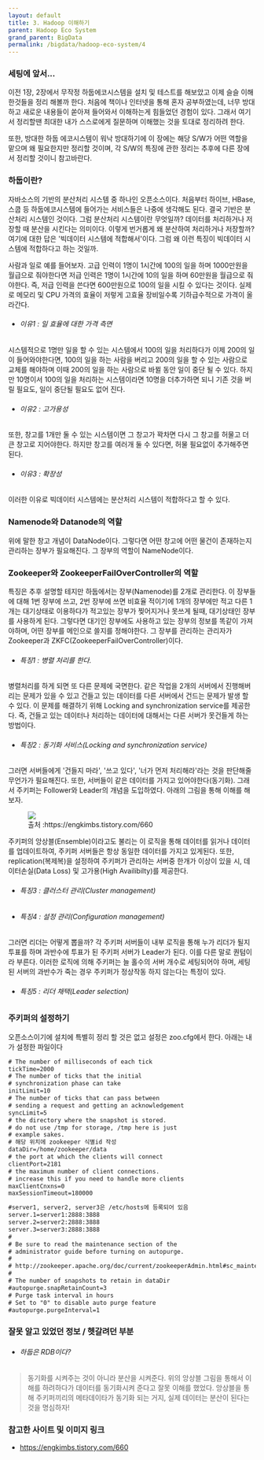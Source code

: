 ```yaml
---
layout: default
title: 3. Hadoop 이해하기
parent: Hadoop Eco System
grand_parent: BigData
permalink: /bigdata/hadoop-eco-system/4
---
```

  
### 세팅에 앞서...
  
  이전 1장, 2장에서 무작정 하둡에코시스템을 설치 및 테스트를 해보았고 이제 슬슬 이해한것들을 정리 해볼까 한다. 처음에 책이나 인터넷을 통해 혼자 공부하였는데, 너무 방대하고 새로운 내용들이 쏟아져 들어와서 이해하는게 힘들었던 경험이 있다. 그래서 여기서 정리할땐 최대한 내가 스스로에게 질문하며 이해했는 것을 토대로 정리하려 한다. 
  
 또한, 방대한 하둡 에코시스템이 워낙 방대하기에 이 장에는 해당 S/W가 어떤 역할을 맡으며 왜 필요한지만 정리할 것이며, 각 S/W의 특징에 관한 정리는 추후에 다른 장에서 정리할 것이니 참고바란다.
 
### 하둡이란?
  
 자바소스의 기반의 분산처리 시스템 중 하나인 오픈소스이다. 처음부터 하이브, HBase, 스쿱 등 하둡에코시스템에 들어가는 서비스들은 나중에 생각해도 된다. 결국 기반은 분산처리 시스템인 것이다. 그럼 분산처리 시스템이란 무엇일까? 데이터를 처리하거나 저장할 때 분산을 시킨다는 의미이다. 이렇게 번거롭게 왜 분산하여 처리하거나 저장할까? 여기에 대한 답은 '빅데이터 시스템에 적합해서'이다. 그럼 왜 이런 특징이 빅데이터 시스템에 적합하다고 하는 것일까.  
  
 사람과 일로 예를 들어보자. 고급 인력이 1명이 1시간에 100의 일을 하며 1000만원을 월급으로 줘야한다면 저급 인력은 1명이 1시간에 10의 일을 하며 60만원을 월급으로 줘야한다. 즉, 저급 인력을 쓴다면 600만원으로 100의 일을 시킬 수 있다는 것이다. 실제로 메모리 및 CPU 가격의 효율이 저렇게 고효율 장비일수록 기하급수적으로 가격이 올라간다.

 * ###### 이유1 : 일 효율에 대한 가격 측면
 
  시스템적으로 1명만 일을 할 수 있는 시스템에서 100의 일을 처리하다가 이제 200의 일이 들어와야한다면, 100의 일을 하는 사람을 버리고 200의 일을 할 수 있는 사람으로 교체를 해야하며 이때 200의 일을 하는 사람으로 바뀔 동안 일이 중단 될 수 있다. 하지만 10명이서 100의 일을 처리하는 시스템이라면 10명을 더추가하면 되니 기존 것을 버릴 필요도, 일이 중단될 필요도 없어 진다.
 
 * ###### 이유2 : 고가용성
  
 또한, 창고를 1개만 둘 수 있는 시스템이면 그 창고가 꽉차면 다시 그 창고를 허물고 더 큰 창고로 지어야한다. 하지만 창고를 여러개 둘 수 있다면, 허물 필요없이 추가해주면 된다.
  
 * ###### 이유3 : 확장성
  
 이러한 이유로 빅데이터 시스템에는 분산처리 시스템이 적합하다고 할 수 있다.
 
### Namenode와 Datanode의 역할
  
 위에 말한 창고 개념이 DataNode이다. 그렇다면 어떤 창고에 어떤 물건이 존재하는지 관리하는 장부가 필요해진다. 그 장부의 역할이 NameNode이다. 
  
### Zookeeper와 ZookeeperFailOverController의 역할
  
 특징은 추후 설명할 테지만 하둡에서는 장부(Namenode)를 2개로 관리한다. 이 장부들에 대해 1번 장부에 쓰고, 2번 장부에 쓰면 비효율 적이기에 1개의 장부에만 적고 다른 1개는 대기상태로 이용하다가 적고있는 장부가 찢어지거나 못쓰게 될때, 대기상태인 장부를 사용하게 된다. 그렇다면 대기인 장부에도 사용하고 있는 장부의 정보를 똑같이 가져야하며, 어떤 장부를 메인으로 쓸지를 정해야한다. 그 장부를 관리하는 관리자가 Zookeeper과 ZKFC(ZookeeperFailOverController)이다. 

 * ###### 특징1 : 병렬 처리를 한다.
 
 병렬처리를 하게 되면 또 다른 문제에 국면한다. 같은 작업을 2개의 서버에서 진행해버리는 문제가 있을 수 있고 건들고 있는 데이터를 다른 서버에서 건드는 문제가 발생 할 수 있다. 이 문제를 해결하기 위해 Locking and synchronization service를 제공한다. 즉, 건들고 있는 데이터나 처리하는 데이터에 대해서는 다른 서버가 못건들게 하는 방법이다.
 
 * ###### 특징2 : 동기화 서비스(Locking and synchronization service)
 
 그러면 서버들에게 '건들지 마라', '쓰고 있다', '너가 먼저 처리해라'라는 것을 판단해줄 무언가가 필요해진다. 또한, 서버들이 같은 데이터를 가지고 있어야한다(동기화). 그래서 주키퍼는 Follower와 Leader의 개념을 도입하였다. 아래의 그림을 통해 이해를 해보자.
   
<figure>
<img src="{{ "/media/img/Bigdata/zookeeper.png" | absolute_url }}" />
<figcaption>출처 :https://engkimbs.tistory.com/660 </figcaption>
</figure>
  
주키퍼의 앙상블(Ensemble)이라고도 불리는 이 로직을 통해 데이터를 읽거나 데이터를 업데이트하여, 주키퍼 서버들은 항상 동일한 데이터를 가지고 있게된다. 또한, replication(복제복)을 설정하여 주키퍼가 관리하는 서버중 한개가 이상이 있을 시, 데이터손실(Data Loss) 및 고가용(High Availibilty)를 제공한다.
 
 * ###### 특징3 : 클러스터 관리(Cluster management) 
 * ###### 특징4 : 설정 관리(Configuration management)
 
그러면 리더는 어떻게 뽑을까? 각 주키퍼 서버들이 내부 로직을 통해 누가 리더가 될지 투표를 하며 과반수에 투표가 된 주키퍼 서버가 Leader가 된다. 이를 다른 말로 퀀텀이라 부른다. 이러한 로직에 의해 주키퍼는 늘 홀수의 서버 개수로 세팅되어야 하며, 세팅된 서버의 과반수가 죽는 경우 주키퍼가 정상작동 하지 않는다는 특정이 있다.
 
 * ###### 특징5 : 리더 채택(Leader selection)
  
  
### 주키퍼의 설정하기

오픈소스이기에 설치에 특별히 정리 할 것은 없고 설정은 zoo.cfg에서 한다.
아래는 내가 설정한 파일이다

```xml
# The number of milliseconds of each tick
tickTime=2000
# The number of ticks that the initial
# synchronization phase can take
initLimit=10
# The number of ticks that can pass between
# sending a request and getting an acknowledgement
syncLimit=5
# the directory where the snapshot is stored.
# do not use /tmp for storage, /tmp here is just
# example sakes.
# 해당 위치에 zookeeper 식별id 작성
dataDir=/home/zookeeper/data
# the port at which the clients will connect
clientPort=2181
# the maximum number of client connections.
# increase this if you need to handle more clients
maxClientCnxns=0
maxSessionTimeout=180000

#server1, server2, server3은 /etc/hosts에 등록되어 있음
server.1=server1:2888:3888
server.2=server2:2888:3888
server.3=server3:2888:3888
#
# Be sure to read the maintenance section of the
# administrator guide before turning on autopurge.
#
# http://zookeeper.apache.org/doc/current/zookeeperAdmin.html#sc_maintenance
#
# The number of snapshots to retain in dataDir
#autopurge.snapRetainCount=3
# Purge task interval in hours
# Set to "0" to disable auto purge feature
#autopurge.purgeInterval=1
```  
  
### 잘못 알고 있었던 정보 / 헷갈려던 부분
  
 * ###### 하둡은 RDB이다?
  >동기화를 시켜주는 것이 아니라 분산을 시켜준다. 위의 앙상블 그림을 통해서 이해를 하려하다가 데이터를 동기화시켜 준다고 잘못 이해를 했었다. 앙상블을 통해 주키퍼끼리의 메타데이타가 동기화 되는 거지, 실제 데이터는 분산이 된다는 것을 명심하자!

### 참고한 사이트 및 이미지 링크
  
 * https://engkimbs.tistory.com/660
